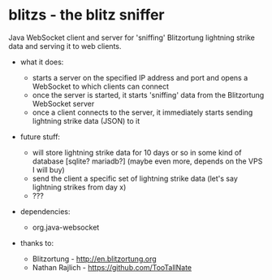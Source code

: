 # blitzs - the blitz sniffer
Java WebSocket client and server for 'sniffing' Blitzortung lightning strike data and serving it to web clients.

* what it does:
  - starts a server on the specified IP address and port and opens a WebSocket to which clients can connect
  - once the server is started, it starts 'sniffing' data from the Blitzortung WebSocket server
  - once a client connects to the server, it immediately starts sending lightning strike data (JSON) to it
  
* future stuff:
  - will store lightning strike data for 10 days or so in some kind of database [sqlite? mariadb?] (maybe even more, depends on the VPS I will buy)
  - send the client a specific set of lightning strike data (let's say lightning strikes from day x)
  - ???
  
* dependencies:
  - org.java-websocket

* thanks to:
  - Blitzortung - http://en.blitzortung.org
  - Nathan Rajlich - https://github.com/TooTallNate
